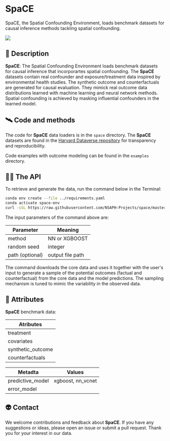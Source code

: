 # SpaCE
SpaCE, the Spatial Confounding Environment, loads benchmark datasets for causal inference methods tackling spatial confounding.

[![](<https://img.shields.io/badge/Dataverse-10.7910/DVN/SYNPBS-orange>)](https://www.doi.org/10.7910/DVN/SYNPBS)

## 🚀 Description

**SpaCE**: The Spatial Confounding Environment loads benchmark datasets for causal inference that incorporartes spatial confounding. The **SpaCE** datasets contain real confounder and exposure/treatment data inspired by environmental health studies. The synthetic outcome and counterfactuals are generated for causal evaluation. They mimick real outcome data distributions learned with machine learning and neural network methods. Spatial confounding is achieved by masking influential confounders in the learned model. 

## 🛰️ Code and methods

The code for **SpaCE** data loaders is in the `space` directory. The **SpaCE** datasets are found in the [Harvard Dataverse repository](https://dataverse.harvard.edu/) for transparency and reproducibility.

Code examples with outcome modeling can be found in the `examples` directory. 

## 🧑‍🚀 The API

To retrieve and generate the data, run the command below in the Terminal: 

``` sh
conda env create --file ../requirements.yaml 
conda activate space-env
curl -sSL https://raw.githubusercontent.com/NSAPH-Projects/space/master/data/data.sh | bash -s NN|XGBOOST BINARY|CONT SEED PATH
```

The input parameters of the command above are:

| Parameter           | Meaning            |
|--------------------|-------------------|
| method          |   NN or XGBOOST |
| random seed         | integer              |
| path (optional)  |    output file path  |

The command downloads the core data and uses it together with the user's input to generate a sample of the potential outcomes (factual and counterfactual) from the core data and the model predictions. The sampling mechanism is tuned to mimic the variability in the observed data.


## 🔭 Attributes

 **SpaCE** benchmark data:

| Atributes          |
|--------------------|
| treatment          |
| covariates         |
| synthetic_outcome  |
| counterfactuals    |

| Metadta            | Values            |
|--------------------|-------------------|
| predictive_model   | xgboost, nn_vcnet |
| error_model        |                   |


## 👽 Contact

We welcome contributions and feedback about **SpaCE**. If you have any suggestions or ideas, please open an issue or submit a pull request. Thank you for your interest in our data.
